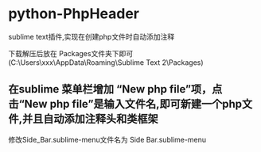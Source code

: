 # python-PhpHeader
sublime text插件,实现在创建php文件时自动添加注释

下载解压后放在 Packages文件夹下即可(C:\Users\xxx\AppData\Roaming\Sublime Text 2\Packages)

在sublime 菜单栏增加 “New php file”项，点击“New php file”是输入文件名,即可新建一个php文件,并且自动添加注释头和类框架
----------------------
修改Side_Bar.sublime-menu文件名为 Side Bar.sublime-menu
